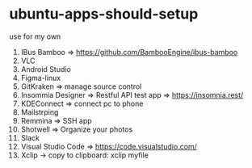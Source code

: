 # ubuntu-apps-should-setup
use for my own

1. IBus Bamboo => https://github.com/BambooEngine/ibus-bamboo
2. VLC
3. Android Studio
4. Figma-linux
5. GitKraken => manage source control
6. Insommia Designer => Restful API test app => https://insomnia.rest/
7. KDEConnect => connect pc to phone
8. Mailstrping
9. Remmina => SSH app
10. Shotwell => Organize your photos
11. Slack
14. Visual Studio Code => https://code.visualstudio.com/
15. Xclip -> copy to clipboard: xclip myfile

